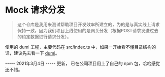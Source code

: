 # Mock 请求分发

> 这个仓库是我用来测试帮助项目开发效率所建立的，为的是与真实线上请求保持一致，因为我们项目上线使用的是网关分发（根据POST请求发送过去的约定数据进行请求分发）。

使用的 dumi 工程，主要代码在 src/index.ts 中，如果一开始看不懂目录结构的话，建议先去看一下 [dumi](https://d.umijs.org/zh-CN)。

----- 2021年3月4日 -----
更新，
已在公司项目用上了自己的 npm 包，哈哈感觉还不错。
